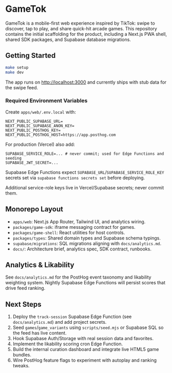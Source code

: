 # GameTok

GameTok is a mobile-first web experience inspired by TikTok: swipe to discover, tap to play, and share quick-hit arcade games. This repository contains the initial scaffolding for the product, including a Next.js PWA shell, shared SDK packages, and Supabase database migrations.

## Getting Started

```bash
make setup
make dev
```

The app runs on [http://localhost:3000](http://localhost:3000) and currently ships with stub data for the swipe feed.

### Required Environment Variables
Create `apps/web/.env.local` with:

```
NEXT_PUBLIC_SUPABASE_URL=
NEXT_PUBLIC_SUPABASE_ANON_KEY=
NEXT_PUBLIC_POSTHOG_KEY=
NEXT_PUBLIC_POSTHOG_HOST=https://app.posthog.com
```

For production (Vercel) also add:

```
SUPABASE_SERVICE_ROLE=... # never commit; used for Edge Functions and seeding
SUPABASE_JWT_SECRET=...
```

Supabase Edge Functions expect `SUPABASE_URL`/`SUPABASE_SERVICE_ROLE_KEY` secrets set via `supabase functions secrets set` before deploying.

Additional service-role keys live in Vercel/Supabase secrets; never commit them.

## Monorepo Layout
- `apps/web`: Next.js App Router, Tailwind UI, and analytics wiring.
- `packages/game-sdk`: iframe messaging contract for games.
- `packages/game-shell`: React utilities for host controls.
- `packages/types`: Shared domain types and Supabase schema typings.
- `supabase/migrations`: SQL migrations aligning with `docs/analytics.md`.
- `docs/`: Architecture brief, analytics spec, SDK contract, runbooks.

## Analytics & Likability
See `docs/analytics.md` for the PostHog event taxonomy and likability weighting system. Nightly Supabase Edge Functions will persist scores that drive feed ranking.

## Next Steps
1. Deploy the `track-session` Supabase Edge Function (see `docs/analytics.md`) and add project secrets.
2. Seed `games`/`game_variants` using `scripts/seed.mjs` or Supabase SQL so the feed has live content.
3. Hook Supabase Auth/Storage with real session data and favorites.
4. Implement the likability scoring cron Edge Function.
5. Build the internal curation dashboard and integrate live HTML5 game bundles.
6. Wire PostHog feature flags to experiment with autoplay and ranking tweaks.
